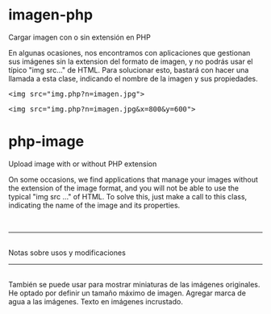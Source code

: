 # imagen-php
Cargar imagen con o sin extensión en PHP

En algunas ocasiones, nos encontramos con aplicaciones que gestionan sus imágenes sin la extension del formato de imagen, y no podrás usar el típico "img src..." de HTML. Para solucionar esto, bastará con hacer una llamada a esta clase, indicando el nombre de la imagen y sus propiedades.

<pre>&lt;img src="img.php?n=imagen.jpg"&gt;</pre>
<pre>&lt;img src="img.php?n=imagen.jpg&x=800&y=600"&gt;</pre>

# php-image
Upload image with or without PHP extension

On some occasions, we find applications that manage your images without the extension of the image format, and you will not be able to use the typical "img src ..." of HTML. To solve this, just make a call to this class, indicating the name of the image and its properties.


<br><hr><br>Notas sobre usos y modificaciones<br><hr><br>
También se puede usar para mostrar miniaturas de las imágenes originales.
He optado por definir un tamaño máximo de imagen.
Agregar marca de agua a las imágenes.
Texto en imágenes incrustado.
